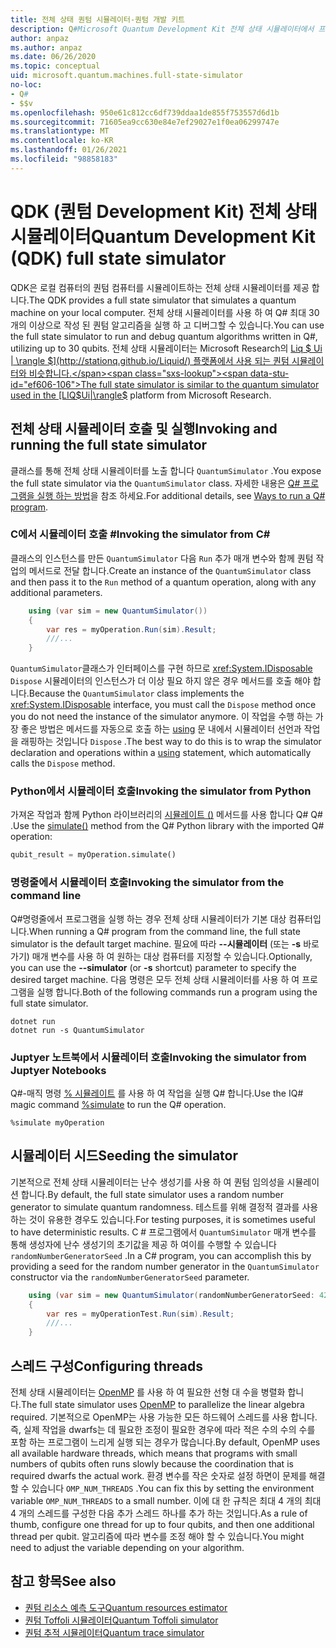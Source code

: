 ```yaml
---
title: 전체 상태 퀀텀 시뮬레이터-퀀텀 개발 키트
description: Q#Microsoft Quantum Development Kit 전체 상태 시뮬레이터에서 프로그램을 실행 하는 방법에 대해 알아봅니다.
author: anpaz
ms.author: anpaz
ms.date: 06/26/2020
ms.topic: conceptual
uid: microsoft.quantum.machines.full-state-simulator
no-loc:
- Q#
- $$v
ms.openlocfilehash: 950e61c812cc6df739ddaa1de855f753557d6d1b
ms.sourcegitcommit: 71605ea9cc630e84e7ef29027e1f0ea06299747e
ms.translationtype: MT
ms.contentlocale: ko-KR
ms.lasthandoff: 01/26/2021
ms.locfileid: "98858183"
---
```

# <a name="quantum-development-kit-qdk-full-state-simulator"></a><span data-ttu-id="ef606-103">QDK (퀀텀 Development Kit) 전체 상태 시뮬레이터</span><span class="sxs-lookup"><span data-stu-id="ef606-103">Quantum Development Kit (QDK) full state simulator</span></span>

<span data-ttu-id="ef606-104">QDK은 로컬 컴퓨터의 퀀텀 컴퓨터를 시뮬레이트하는 전체 상태 시뮬레이터를 제공 합니다.</span><span class="sxs-lookup"><span data-stu-id="ef606-104">The QDK provides a full state simulator that simulates a quantum machine on your local computer.</span></span> <span data-ttu-id="ef606-105">전체 상태 시뮬레이터를 사용 하 여 Q# 최대 30 개의 이상으로 작성 된 퀀텀 알고리즘을 실행 하 고 디버그할 수 있습니다.</span><span class="sxs-lookup"><span data-stu-id="ef606-105">You can use the full state simulator to run and debug quantum algorithms written in Q#, utilizing up to 30 qubits.</span></span> <span data-ttu-id="ef606-106">전체 상태 시뮬레이터는 Microsoft Research의  [Liq $ Ui | \rangle $](http://stationq.github.io/Liquid/) 플랫폼에서 사용 되는 퀀텀 시뮬레이터와 비슷합니다.</span><span class="sxs-lookup"><span data-stu-id="ef606-106">The full state simulator is similar to the quantum simulator used in the  [LIQ$Ui|\rangle$](http://stationq.github.io/Liquid/) platform from Microsoft Research.</span></span>

## <a name="invoking-and-running-the-full-state-simulator"></a><span data-ttu-id="ef606-107">전체 상태 시뮬레이터 호출 및 실행</span><span class="sxs-lookup"><span data-stu-id="ef606-107">Invoking and running the full state simulator</span></span>

<span data-ttu-id="ef606-108">클래스를 통해 전체 상태 시뮬레이터를 노출 합니다 `QuantumSimulator` .</span><span class="sxs-lookup"><span data-stu-id="ef606-108">You expose the full state simulator via the `QuantumSimulator` class.</span></span> <span data-ttu-id="ef606-109">자세한 내용은 [ Q# 프로그램을 실행 하는 방법](xref:microsoft.quantum.guide.host-programs)을 참조 하세요.</span><span class="sxs-lookup"><span data-stu-id="ef606-109">For additional details, see [Ways to run a Q# program](xref:microsoft.quantum.guide.host-programs).</span></span>

### <a name="invoking-the-simulator-from-c"></a><span data-ttu-id="ef606-110">C에서 시뮬레이터 호출 #</span><span class="sxs-lookup"><span data-stu-id="ef606-110">Invoking the simulator from C#</span></span>

<span data-ttu-id="ef606-111">클래스의 인스턴스를 만든 `QuantumSimulator` 다음 `Run` 추가 매개 변수와 함께 퀀텀 작업의 메서드로 전달 합니다.</span><span class="sxs-lookup"><span data-stu-id="ef606-111">Create an instance of the `QuantumSimulator` class and then pass it to the `Run` method of a quantum operation, along with any additional parameters.</span></span>
```csharp
    using (var sim = new QuantumSimulator())
    {
        var res = myOperation.Run(sim).Result;
        ///...
    }
```

<span data-ttu-id="ef606-112">`QuantumSimulator`클래스가 인터페이스를 구현 하므로 <xref:System.IDisposable> `Dispose` 시뮬레이터의 인스턴스가 더 이상 필요 하지 않은 경우 메서드를 호출 해야 합니다.</span><span class="sxs-lookup"><span data-stu-id="ef606-112">Because the `QuantumSimulator` class implements the <xref:System.IDisposable> interface, you must call the `Dispose` method once you do not need the instance of the simulator anymore.</span></span> <span data-ttu-id="ef606-113">이 작업을 수행 하는 가장 좋은 방법은 메서드를 자동으로 호출 하는 [using](https://docs.microsoft.com/dotnet/csharp/language-reference/keywords/using-statement) 문 내에서 시뮬레이터 선언과 작업을 래핑하는 것입니다 `Dispose` .</span><span class="sxs-lookup"><span data-stu-id="ef606-113">The best way to do this is to wrap the simulator declaration and operations within a [using](https://docs.microsoft.com/dotnet/csharp/language-reference/keywords/using-statement) statement, which automatically calls the `Dispose` method.</span></span>

### <a name="invoking-the-simulator-from-python"></a><span data-ttu-id="ef606-114">Python에서 시뮬레이터 호출</span><span class="sxs-lookup"><span data-stu-id="ef606-114">Invoking the simulator from Python</span></span>

<span data-ttu-id="ef606-115">가져온 작업과 함께 Python 라이브러리의 [시뮬레이트 ()](https://docs.microsoft.com/python/qsharp-core/qsharp.loader.qsharpcallable) 메서드를 사용 합니다 Q# Q# .</span><span class="sxs-lookup"><span data-stu-id="ef606-115">Use the [simulate()](https://docs.microsoft.com/python/qsharp-core/qsharp.loader.qsharpcallable) method from the Q# Python library with the imported Q# operation:</span></span>

```python
qubit_result = myOperation.simulate()
```

### <a name="invoking-the-simulator-from-the-command-line"></a><span data-ttu-id="ef606-116">명령줄에서 시뮬레이터 호출</span><span class="sxs-lookup"><span data-stu-id="ef606-116">Invoking the simulator from the command line</span></span>

<span data-ttu-id="ef606-117">Q#명령줄에서 프로그램을 실행 하는 경우 전체 상태 시뮬레이터가 기본 대상 컴퓨터입니다.</span><span class="sxs-lookup"><span data-stu-id="ef606-117">When running a Q# program from the command line, the full state simulator is the default target machine.</span></span> <span data-ttu-id="ef606-118">필요에 따라 **--시뮬레이터** (또는 **-s** 바로 가기) 매개 변수를 사용 하 여 원하는 대상 컴퓨터를 지정할 수 있습니다.</span><span class="sxs-lookup"><span data-stu-id="ef606-118">Optionally, you can use the **--simulator** (or **-s** shortcut) parameter to specify the desired target machine.</span></span> <span data-ttu-id="ef606-119">다음 명령은 모두 전체 상태 시뮬레이터를 사용 하 여 프로그램을 실행 합니다.</span><span class="sxs-lookup"><span data-stu-id="ef606-119">Both of the following commands run a program using the full state simulator.</span></span> 

```dotnetcli
dotnet run
dotnet run -s QuantumSimulator
```

### <a name="invoking-the-simulator-from-juptyer-notebooks"></a><span data-ttu-id="ef606-120">Juptyer 노트북에서 시뮬레이터 호출</span><span class="sxs-lookup"><span data-stu-id="ef606-120">Invoking the simulator from Juptyer Notebooks</span></span>

<span data-ttu-id="ef606-121">Q#-매직 명령 [% 시뮬레이트](xref:microsoft.quantum.iqsharp.magic-ref.simulate) 를 사용 하 여 작업을 실행 Q# 합니다.</span><span class="sxs-lookup"><span data-stu-id="ef606-121">Use the IQ# magic command [%simulate](xref:microsoft.quantum.iqsharp.magic-ref.simulate) to run the Q# operation.</span></span>

```
%simulate myOperation
```
## <a name="seeding-the-simulator"></a><span data-ttu-id="ef606-122">시뮬레이터 시드</span><span class="sxs-lookup"><span data-stu-id="ef606-122">Seeding the simulator</span></span>

<span data-ttu-id="ef606-123">기본적으로 전체 상태 시뮬레이터는 난수 생성기를 사용 하 여 퀀텀 임의성을 시뮬레이션 합니다.</span><span class="sxs-lookup"><span data-stu-id="ef606-123">By default, the full state simulator uses a random number generator to simulate quantum randomness.</span></span> <span data-ttu-id="ef606-124">테스트를 위해 결정적 결과를 사용 하는 것이 유용한 경우도 있습니다.</span><span class="sxs-lookup"><span data-stu-id="ef606-124">For testing purposes, it is sometimes useful to have deterministic results.</span></span> <span data-ttu-id="ef606-125">C # 프로그램에서 `QuantumSimulator` 매개 변수를 통해 생성자에 난수 생성기의 초기값을 제공 하 여이를 수행할 수 있습니다 `randomNumberGeneratorSeed` .</span><span class="sxs-lookup"><span data-stu-id="ef606-125">In a C# program, you can accomplish this by providing a seed for the random number generator in the `QuantumSimulator` constructor via the `randomNumberGeneratorSeed` parameter.</span></span>

```csharp
    using (var sim = new QuantumSimulator(randomNumberGeneratorSeed: 42))
    {
        var res = myOperationTest.Run(sim).Result;
        ///...
    }
```

## <a name="configuring-threads"></a><span data-ttu-id="ef606-126">스레드 구성</span><span class="sxs-lookup"><span data-stu-id="ef606-126">Configuring threads</span></span>

<span data-ttu-id="ef606-127">전체 상태 시뮬레이터는 [OpenMP](http://www.openmp.org/) 를 사용 하 여 필요한 선형 대 수을 병렬화 합니다.</span><span class="sxs-lookup"><span data-stu-id="ef606-127">The full state simulator uses [OpenMP](http://www.openmp.org/) to parallelize the linear algebra required.</span></span> <span data-ttu-id="ef606-128">기본적으로 OpenMP는 사용 가능한 모든 하드웨어 스레드를 사용 합니다. 즉, 실제 작업을 dwarfs는 데 필요한 조정이 필요한 경우에 따라 적은 수의 수의 수를 포함 하는 프로그램이 느리게 실행 되는 경우가 많습니다.</span><span class="sxs-lookup"><span data-stu-id="ef606-128">By default, OpenMP uses all available hardware threads, which means that programs with small numbers of qubits often runs slowly because the coordination that is required dwarfs the actual work.</span></span> <span data-ttu-id="ef606-129">환경 변수를 작은 숫자로 설정 하면이 문제를 해결할 수 있습니다 `OMP_NUM_THREADS` .</span><span class="sxs-lookup"><span data-stu-id="ef606-129">You can fix this by setting the environment variable `OMP_NUM_THREADS` to a small number.</span></span> <span data-ttu-id="ef606-130">이에 대 한 규칙은 최대 4 개의 최대 4 개의 스레드를 구성한 다음 추가 스레드 하나를 추가 하는 것입니다.</span><span class="sxs-lookup"><span data-stu-id="ef606-130">As a rule of thumb, configure one thread for up to four qubits, and then one additional thread per qubit.</span></span> <span data-ttu-id="ef606-131">알고리즘에 따라 변수를 조정 해야 할 수 있습니다.</span><span class="sxs-lookup"><span data-stu-id="ef606-131">You might need to adjust the variable depending on your algorithm.</span></span>

## <a name="see-also"></a><span data-ttu-id="ef606-132">참고 항목</span><span class="sxs-lookup"><span data-stu-id="ef606-132">See also</span></span>

- [<span data-ttu-id="ef606-133">퀀텀 리소스 예측 도구</span><span class="sxs-lookup"><span data-stu-id="ef606-133">Quantum resources estimator</span></span>](xref:microsoft.quantum.machines.resources-estimator)
- [<span data-ttu-id="ef606-134">퀀텀 Toffoli 시뮬레이터</span><span class="sxs-lookup"><span data-stu-id="ef606-134">Quantum Toffoli simulator</span></span>](xref:microsoft.quantum.machines.toffoli-simulator)
- [<span data-ttu-id="ef606-135">퀀텀 추적 시뮬레이터</span><span class="sxs-lookup"><span data-stu-id="ef606-135">Quantum trace simulator</span></span>](xref:microsoft.quantum.machines.qc-trace-simulator.intro)